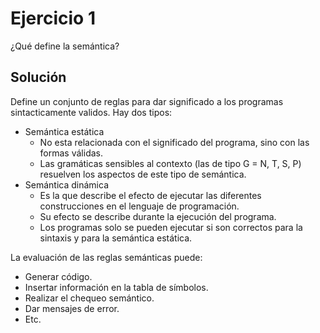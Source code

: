 Ejercicio 1
======
¿Qué define la semántica?

Solución
------
Define un conjunto de reglas para dar significado a los programas sintacticamente validos. Hay dos tipos:
* Semántica estática
  + No esta relacionada con el significado del programa, sino con las formas válidas.
  + Las gramáticas sensibles al contexto (las de tipo G = N, T, S, P) resuelven los aspectos de este tipo de semántica.
* Semántica dinámica
  + Es la que describe el efecto de ejecutar las diferentes construcciones en el lenguaje de programación.
  + Su efecto se describe durante la ejecución del programa.
  + Los programas solo se pueden ejecutar si son correctos para la sintaxis y para la semántica estática.
  
 La evaluación de las reglas semánticas puede:
 * Generar código.
 * Insertar información en la tabla de símbolos.
 * Realizar el chequeo semántico.
 * Dar mensajes de error.
 * Etc.
